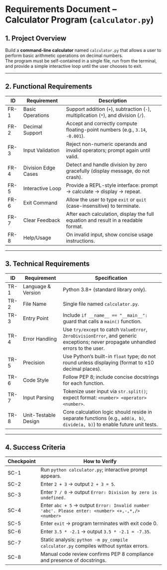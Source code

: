 # Requirements Document – Calculator Program (`calculator.py`)

## 1. Project Overview
Build a **command-line calculator** named `calculator.py` that allows a user to perform basic arithmetic operations on decimal numbers.  
The program must be self-contained in a single file, run from the terminal, and provide a simple interactive loop until the user chooses to exit.

---

## 2. Functional Requirements

| ID | Requirement | Description |
|---|---|---|
| FR-1 | Basic Operations | Support addition (`+`), subtraction (`-`), multiplication (`*`), and division (`/`). |
| FR-2 | Decimal Support | Accept and correctly compute floating-point numbers (e.g., `3.14`, `-0.001`). |
| FR-3 | Input Validation | Reject non-numeric operands and invalid operators; prompt again until valid. |
| FR-4 | Division Edge Cases | Detect and handle division by zero gracefully (display message, do not crash). |
| FR-5 | Interactive Loop | Provide a REPL-style interface: prompt → calculate → display → repeat. |
| FR-6 | Exit Command | Allow the user to type `exit` or `quit` (case-insensitive) to terminate. |
| FR-7 | Clear Feedback | After each calculation, display the full equation and result in a readable format. |
| FR-8 | Help/Usage | On invalid input, show concise usage instructions. |

---

## 3. Technical Requirements

| ID | Requirement | Specification |
|---|---|---|
| TR-1 | Language & Version | Python 3.8+ (standard library only). |
| TR-2 | File Name | Single file named `calculator.py`. |
| TR-3 | Entry Point | Include `if __name__ == "__main__":` guard that calls a `main()` function. |
| TR-4 | Error Handling | Use `try/except` to catch `ValueError`, `ZeroDivisionError`, and generic exceptions; never propagate unhandled errors to the user. |
| TR-5 | Precision | Use Python’s built-in `float` type; do not round unless displaying (format to ≤10 decimal places). |
| TR-6 | Code Style | Follow PEP 8; include concise docstrings for each function. |
| TR-7 | Input Parsing | Tokenize user input via `str.split()`; expect format: `<number> <operator> <number>`. |
| TR-8 | Unit-Testable Design | Core calculation logic should reside in separate functions (e.g., `add(a, b)`, `divide(a, b)`) to enable future unit tests. |

---

## 4. Success Criteria

| Checkpoint | How to Verify |
|---|---|
| SC-1 | Run `python calculator.py`; interactive prompt appears. |
| SC-2 | Enter `2 + 3` → output `2 + 3 = 5`. |
| SC-3 | Enter `7 / 0` → output `Error: Division by zero is undefined.` |
| SC-4 | Enter `abc + 5` → output `Error: Invalid number 'abc'. Please enter: <number> <+,-,*,/> <number>` |
| SC-5 | Enter `exit` → program terminates with exit code 0. |
| SC-6 | Enter `3.5 * -2.1` → output `3.5 * -2.1 = -7.35`. |
| SC-7 | Static analysis: `python -m py_compile calculator.py` compiles without syntax errors. |
| SC-8 | Manual code review confirms PEP 8 compliance and presence of docstrings.
